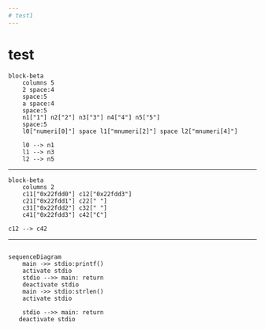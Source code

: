```yaml
---
# test1
---
```

# test

```mermaid {scale: 0.9, alt: 'A diagram'}
block-beta
    columns 5
    2 space:4
    space:5
    a space:4
    space:5
    n1["1"] n2["2"] n3["3"] n4["4"] n5["5"]
    space:5
    l0["numeri[0]"] space l1["mnumeri[2]"] space l2["mnumeri[4]"]

    l0 --> n1
    l1 --> n3
    l2 --> n5

```

---

```mermaid {scale: 0.9, alt: 'A diagram'}
block-beta
    columns 2
    c11["0x22fdd0"] c12["0x22fdd3"]
    c21["0x22fdd1"] c22[" "]
    c31["0x22fdd2"] c32[" "]
    c41["0x22fdd3"] c42["C"]

c12 --> c42

```

---

```mermaid {scale: 0.9, alt: 'A diagram'}

sequenceDiagram
    main ->> stdio:printf()
    activate stdio
    stdio -->> main: return
    deactivate stdio
    main ->> stdio:strlen()
    activate stdio
    
    stdio -->> main: return
   deactivate stdio
    
```
